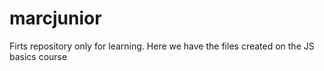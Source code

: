 # marcjunior
Firts repository only for learning.
Here we have the files created on the JS basics course
